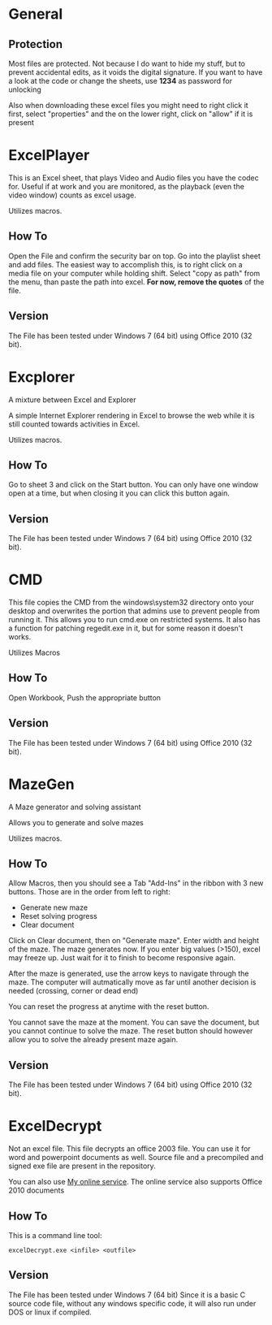 General
=======

Protection
----------

Most files are protected. Not because I do want to hide my stuff, but to prevent accidental edits, as it voids the digital signature. If you want to have a look at the code or change the sheets, use **1234** as password for unlocking

Also when downloading these excel files you might need to right click it first, select "properties" and the on the lower right, click on "allow" if it is present

ExcelPlayer
===========

This is an Excel sheet, that plays Video and Audio files you have the codec for. Useful if at work and you are monitored, as the playback (even the video window) counts as excel usage.

Utilizes macros.

How To
------

Open the File and confirm the security bar on top.
Go into the playlist sheet and add files. The easiest way to accomplish this, is to right click on a media file on your computer while holding shift. Select "copy as path" from the menu, than paste the path into excel. **For now, remove the quotes** of the file.

Version
-------

The File has been tested under Windows 7 (64 bit) using Office 2010 (32 bit).

Excplorer
=========

A mixture between Excel and Explorer

A simple Internet Explorer rendering in Excel to browse the web while it is still counted towards activities in Excel.

Utilizes macros.

How To
------

Go to sheet 3 and click on the Start button. You can only have one window open at a time, but when closing it you can click this button again.

Version
-------

The File has been tested under Windows 7 (64 bit) using Office 2010 (32 bit).

CMD
===

This file copies the CMD from the windows\system32 directory onto your desktop and overwrites the portion that admins use to prevent people from running it.
This allows you to run cmd.exe on restricted systems.
It also has a function for patching regedit.exe in it, but for some reason it doesn't works.

Utilizes Macros

How To
------

Open Workbook, Push the appropriate button

Version
-------

The File has been tested under Windows 7 (64 bit) using Office 2010 (32 bit).

MazeGen
=======

A Maze generator and solving assistant

Allows you to generate and solve mazes

Utilizes macros.

How To
------

Allow Macros, then you should see a Tab "Add-Ins" in the ribbon with 3 new buttons.
Those are in the order from left to right:

- Generate new maze
- Reset solving progress
- Clear document

Click on Clear document, then on "Generate maze".
Enter width and height of the maze.
The maze generates now. If you enter big values (>150),
excel may freeze up. Just wait for it to finish to become responsive again.

After the maze is generated, use the arrow keys to navigate through the maze.
The computer will autmatically move as far until another decision is needed
(crossing, corner or dead end)

You can reset the progress at anytime with the reset button.

You cannot save the maze at the moment.
You can save the document, but you cannot continue to solve the maze.
The reset button should however allow you to solve the already present maze again.

Version
-------
The File has been tested under Windows 7 (64 bit) using Office 2010 (32 bit).

ExcelDecrypt
============

Not an excel file.
This file decrypts an office 2003 file.
You can use it for word and powerpoint documents as well.
Source file and a precompiled and signed exe file are present in the repository.

You can also use [My online service](http://home.ayra.ch/unlock/).
The online service also supports Office 2010 documents

How To
------

This is a command line tool:

    excelDecrypt.exe <infile> <outfile>

Version
-------

The File has been tested under Windows 7 (64 bit)
Since it is a basic C source code file, without any windows specific code, it will also run under DOS or linux if compiled.
